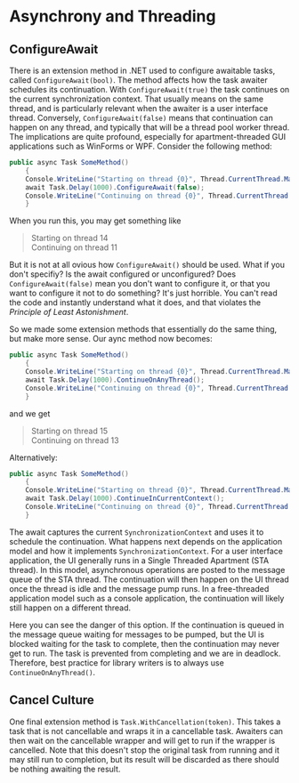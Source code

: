 # Asynchrony and Threading

## ConfigureAwait

There is an extension method in .NET used to configure awaitable tasks, called `ConfigureAwait(bool)`.
The method affects how the task awaiter schedules its continuation.
With `ConfigureAwait(true)` the task continues on the current synchronization context.
That usually means on the same thread, and is particularly relevant when the awaiter is a user interface thread.
Conversely, `ConfigureAwait(false)` means that continuation can happen on any thread, 
and typically that will be a thread pool worker thread.
The implications are quite profound, especially for apartment-threaded GUI applications such as WinForms or WPF. 
Consider the following method:
```csharp
public async Task SomeMethod()
    {
	Console.WriteLine("Starting on thread {0}", Thread.CurrentThread.ManagedThreadId);
	await Task.Delay(1000).ConfigureAwait(false);
	Console.WriteLine("Continuing on thread {0}", Thread.CurrentThread.ManagedThreadId);
    }
```
When you run this, you may get something like

> Starting on thread 14  
> Continuing on thread 11

But it is not at all ovious how `ConfigureAwait()` should be used.
What if you don't specifiy?
Is the await configured or unconfigured?
Does `ConfigureAwait(false)` mean you don't want to configure it, or that you want to configure it not to do something?
It's just horrible.
You can't read the code and instantly understand what it does, and that violates the _Principle of Least Astonishment_.

So we made some extension methods that essentially do the same thing, but make more sense. Our aync method now becomes:
```csharp
public async Task SomeMethod()
    {
	Console.WriteLine("Starting on thread {0}", Thread.CurrentThread.ManagedThreadId);
	await Task.Delay(1000).ContinueOnAnyThread();
	Console.WriteLine("Continuing on thread {0}", Thread.CurrentThread.ManagedThreadId);
    }
```
and we get

> Starting on thread 15  
> Continuing on thread 13

Alternatively:
```csharp
public async Task SomeMethod()
    {
	Console.WriteLine("Starting on thread {0}", Thread.CurrentThread.ManagedThreadId);
	await Task.Delay(1000).ContinueInCurrentContext();
	Console.WriteLine("Continuing on thread {0}", Thread.CurrentThread.ManagedThreadId);
    }
```
The await captures the current `SynchronizationContext` and uses it to schedule the continuation.
What happens next depends on the application model and how it implements `SynchronizationContext`.
For a user interface application, the UI generally runs in a Single Threaded Apartment (STA thread).
In this model, asynchronous operations are posted to the message queue of the STA thread.
The continuation will then happen on the UI thread once the thread is idle and the message pump runs.
In a free-threaded application model such as a console application, the continuation will likely
still happen on a different thread.

Here you can see the danger of this option.
If the continuation is queued in the message queue waiting for messages to be pumped, but the UI is blocked waiting for the task to complete, then the continuation may never get to run.
The task is prevented from completing and we are in deadlock.
Therefore, best practice for library writers is to always use `ContinueOnAnyThread()`.

## Cancel Culture

One final extension method is `Task.WithCancellation(token)`.
This takes a task that is not cancellable and wraps it in a cancellable task.
Awaiters can then wait on the cancellable wrapper and will get to run if the wrapper is cancelled.
Note that this doesn't stop the original task from running and it may still run to completion,
but its result will be discarded as there should be nothing awaiting the result.
